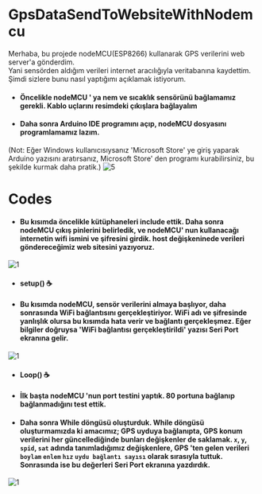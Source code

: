 # GpsDataSendToWebsiteWithNodemcu
Merhaba, bu projede nodeMCU(ESP8266) kullanarak GPS verilerini web server'a gönderdim. 
<br>Yani sensörden aldığım verileri internet aracılığıyla veritabanına kaydettim. Şimdi sizlere bunu nasıl yaptığımı açıklamak istiyorum.

* #### Öncelikle nodeMCU ' ya nem ve sıcaklık sensörünü bağlamamız gerekli. Kablo uçlarını resimdeki çıkışlara bağlayalım

* #### Daha sonra Arduino IDE programını açıp, nodeMCU dosyasını programlamamız lazım.
(Not: Eğer Windows kullanıcısıysanız 'Microsoft Store' ye giriş yaparak Arduino yazısını aratırsanız, Microsoft Store' den programı kurabilirsiniz, bu şekilde kurmak daha pratik.)
![5](https://user-images.githubusercontent.com/50117470/77775186-42033f80-705d-11ea-8c36-3d14e5ffaa0c.PNG)

# Codes
* #### Bu kısımda öncelikle kütüphaneleri include ettik. Daha sonra nodeMCU çıkış pinlerini belirledik, ve nodeMCU' nun kullanacağı internetin wifi ismini ve şifresini girdik. host değişkeninede verileri göndereceğimiz web sitesini yazıyoruz.
![1](https://user-images.githubusercontent.com/50117470/88455325-20845a00-ce7d-11ea-9848-b94678856f81.png)

* #### setup() :coffee:
* #### Bu kısımda nodeMCU, sensör verilerini almaya başlıyor, daha sonrasında WiFi bağlantısını gerçekleştiriyor. WiFi adı ve şifresinde yanlışlık olursa bu kısımda hata verir ve bağlantı gerçekleşmez. Eğer bilgiler doğruysa 'WiFi bağlantısı gerçekleştirildi' yazısı Seri Port ekranına gelir.
![1](https://user-images.githubusercontent.com/50117470/88455382-85d84b00-ce7d-11ea-8088-4055a4a18c06.png)

* #### Loop() :coffee:
* #### İlk başta nodeMCU 'nun port testini yaptık. 80 portuna bağlanıp bağlanmadığını test ettik.
* #### Daha sonra While döngüsü oluşturduk. While döngüsü oluşturmamızda ki amacımız; GPS uyduya bağlanıpta, GPS konum verilerini her güncellediğinde bunları değişkenler de saklamak. `x`, `y`, `spid`, `sat` adında tanımladığımız değişkenlere, GPS 'ten gelen verileri `boylam` `enlem` `hız` `uydu bağlantı sayısı` olarak sırasıyla tuttuk. Sonrasında ise bu değerleri Seri Port ekranına yazdırdık.
![1](https://user-images.githubusercontent.com/50117470/88455519-88877000-ce7e-11ea-8759-4bcc42bc2f47.png)


